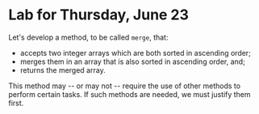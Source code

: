 # Lab for Thursday, June 23

Let's develop a method, to be called ``merge``, that:

* accepts two integer arrays which are both sorted in ascending order;
* merges them in an array that is also sorted in ascending order, and;
* returns the merged array.

This method may -- or may not -- require the use of other methods to perform certain tasks. If such methods are needed, we must justify them first.